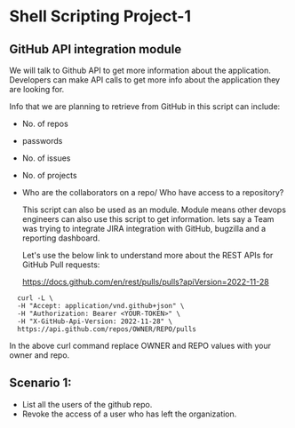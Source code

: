 # Shell Scripting Project-1

## GitHub API integration module 

We will talk to Github API to get more information about the application. Developers can make API calls to get more info about the application they are looking for.

Info that we are planning to retrieve from GitHub in this script can include:

- No. of repos
- passwords
- No. of issues
- No. of projects
- Who are the collaborators on a repo/ Who have access to a repository?

  This script can also be used as an module. Module means other devops engineers can also use this script to get information. lets say a Team was trying to integrate JIRA integration with GitHub, bugzilla and a reporting dashboard.

  Let's use the below link to understand more about the REST APIs for GitHub Pull requests:

  https://docs.github.com/en/rest/pulls/pulls?apiVersion=2022-11-28

```
  curl -L \
  -H "Accept: application/vnd.github+json" \
  -H "Authorization: Bearer <YOUR-TOKEN>" \
  -H "X-GitHub-Api-Version: 2022-11-28" \
  https://api.github.com/repos/OWNER/REPO/pulls
```
  In the above curl command replace OWNER and REPO values with your owner and repo.

  ## Scenario 1:

  - List all the users of the github repo.
  - Revoke the access of a user who has left the organization.

  

  

  

  

  




